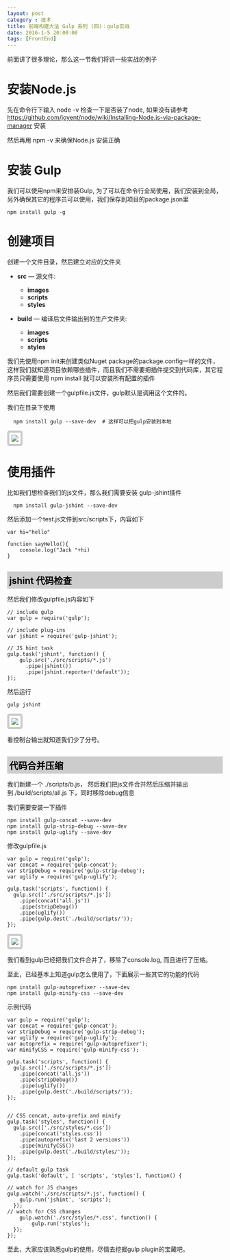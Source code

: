 ```yaml
---
layout: post
category : 技术
title: 前端构建大法 Gulp 系列 (四)：gulp实战 
date: 2016-1-5 20:00:00
tags: [FrontEnd]
---
```


<style>
    h2 {
        color: #000;
        padding: 5px;
        margin-bottom: 10px;
        font-weight: bolder;
        background-color: #ccc;
    }
    
    h3 {
        color: #000;
        border-bottom: dashed 1px #ccc;
        padding-bottom: 5px;
        margin-bottom: 10px;
        font-weight: bolder;
    }
    
    img {
        border: solid 5px #ccc;
        padding: 5px;
        border-radius: 5px;
        text-align: center;
        max-height: 400px;
    }
</style>

前面讲了很多理论，那么这一节我们将讲一些实战的例子

# 安装Node.js

先在命令行下输入 node -v 检查一下是否装了node, 如果没有请参考 https://github.com/joyent/node/wiki/Installing-Node.js-via-package-manager 安装

然后再用 npm -v 来确保Node.js 安装正确

# 安装 Gulp

我们可以使用npm来安排装Gulp, 为了可以在命令行全局使用，我们安装到全局，另外确保其它的程序员可以使用，我们保存到项目的package.json里

    npm install gulp -g

# 创建项目

创建一个文件目录，然后建立对应的文件夹

* **src** — 源文件:
     * **images** 
     * **scripts** 
     * **styles** 

* **build** — 编译后文件输出到的生产文件夹:
  * **images** 
  * **scripts** 
  * **styles** 

我们先使用npm init来创建类似Nuget package的package.config一样的文件，这样我们就知道项目依赖哪些插件，而且我们不需要把插件提交到代码库，其它程序员只需要使用 npm install 就可以安装所有配置的插件

然后我们需要创建一个gulpfile.js文件，gulp默认是调用这个文件的。

我们在目录下使用

      npm install gulp --save-dev  # 这样可以把gulp安装到本地


<img class="img-responsive" src="/assets/images/gulp/6.png" />

# 使用插件

比如我们想检查我们的js文件，那么我们需要安装 gulp-jshint插件

      npm install gulp-jshint --save-dev

然后添加一个test.js文件到src/scripts下，内容如下
      
    var hi="hello"

    function sayHello(){
        console.log("Jack "+hi)
    }

## jshint 代码检查
然后我们修改gulpfile.js内容如下

    // include gulp
    var gulp = require('gulp'); 

    // include plug-ins
    var jshint = require('gulp-jshint');

    // JS hint task
    gulp.task('jshint', function() {
        gulp.src('./src/scripts/*.js')
          .pipe(jshint())
          .pipe(jshint.reporter('default'));
    });

然后运行 

    gulp jshint

<img class="img-responsive" src="/assets/images/gulp/7.png" />

看控制台输出就知道我们少了分号。

## 代码合并压缩

我们新建一个 ./scripts/b.js， 然后我们把js文件合并然后压缩并输出到./build/scripts/all.js 下，同时移除debug信息

我们需要安装一下插件

    npm install gulp-concat --save-dev 
    npm install gulp-strip-debug --save-dev 
    npm install gulp-uglify --save-dev

修改gulpfile.js

    
    var gulp = require('gulp'); 
    var concat = require('gulp-concat');
    var stripDebug = require('gulp-strip-debug');
    var uglify = require('gulp-uglify');

    gulp.task('scripts', function() {
      gulp.src(['./src/scripts/*.js'])
        .pipe(concat('all.js'))
        .pipe(stripDebug())
        .pipe(uglify())
        .pipe(gulp.dest('./build/scripts/'));
    });



<img class="img-responsive" src="/assets/images/gulp/8.png" />

我们看到gulp已经把我们文件合并了，移除了console.log, 而且进行了压缩。

至此，已经基本上知道gulp怎么使用了，下面展示一些其它的功能的代码

    npm install gulp-autoprefixer --save-dev 
    npm install gulp-minify-css --save-dev 

示例代码

        
    var gulp = require('gulp'); 
    var concat = require('gulp-concat');
    var stripDebug = require('gulp-strip-debug');
    var uglify = require('gulp-uglify');
    var autoprefix = require('gulp-autoprefixer');
    var minifyCSS = require('gulp-minify-css');

    gulp.task('scripts', function() {
      gulp.src(['./src/scripts/*.js'])
        .pipe(concat('all.js'))
        .pipe(stripDebug())
        .pipe(uglify())
        .pipe(gulp.dest('./build/scripts/'));
    });


    // CSS concat, auto-prefix and minify
    gulp.task('styles', function() {
      gulp.src(['./src/styles/*.css'])
        .pipe(concat('styles.css'))
        .pipe(autoprefix('last 2 versions'))
        .pipe(minifyCSS())
        .pipe(gulp.dest('./build/styles/'));
    });

    // default gulp task
    gulp.task('default', [ 'scripts', 'styles'], function() {   

    // watch for JS changes
    gulp.watch('./src/scripts/*.js', function() {
        gulp.run('jshint', 'scripts');
      });
    // watch for CSS changes
        gulp.watch('./src/styles/*.css', function() {
            gulp.run('styles');
      });
    });
    
至此，大家应该熟悉gulp的使用，尽情去挖掘gulp plugin的宝藏吧。